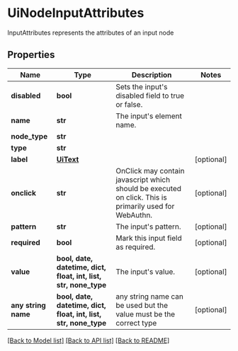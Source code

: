 # UiNodeInputAttributes

InputAttributes represents the attributes of an input node

## Properties
Name | Type | Description | Notes
------------ | ------------- | ------------- | -------------
**disabled** | **bool** | Sets the input&#39;s disabled field to true or false. | 
**name** | **str** | The input&#39;s element name. | 
**node_type** | **str** |  | 
**type** | **str** |  | 
**label** | [**UiText**](UiText.md) |  | [optional] 
**onclick** | **str** | OnClick may contain javascript which should be executed on click. This is primarily used for WebAuthn. | [optional] 
**pattern** | **str** | The input&#39;s pattern. | [optional] 
**required** | **bool** | Mark this input field as required. | [optional] 
**value** | **bool, date, datetime, dict, float, int, list, str, none_type** | The input&#39;s value. | [optional] 
**any string name** | **bool, date, datetime, dict, float, int, list, str, none_type** | any string name can be used but the value must be the correct type | [optional]

[[Back to Model list]](../README.md#documentation-for-models) [[Back to API list]](../README.md#documentation-for-api-endpoints) [[Back to README]](../README.md)


